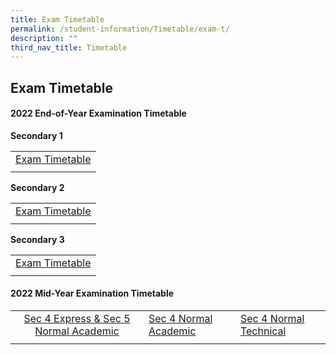 ```yaml
---
title: Exam Timetable
permalink: /student-information/Timetable/exam-t/
description: ""
third_nav_title: Timetable
---
```




## Exam Timetable

#### 2022 End-of-Year Examination Timetable

**Secondary 1**

|  |
|:---:|
| [Exam Timetable](/files/2022%20EOY%20Timetable_Sec%20One.pdf) |
|  |

**Secondary 2**

|  |
|:---:|
| [Exam Timetable](/files/2022%20EOY%20Timetable_Sec%20Two.pdf) |
|  |

**Secondary 3**

|  |
|:---:|
| [Exam Timetable](/files/2022%20EOY%20Timetable_Sec%20Three.pdf) |
|  |

#### 2022 Mid-Year Examination Timetable

|  |  |  |
|:---:|---|---|
| [Sec 4 Express & Sec 5 Normal Academic](/files/2022%20MYE%20Sec4E5N.pdf) | [Sec 4 Normal Academic](/files/2022%20MYE%20Sec4NA.pdf) | [Sec 4 Normal Technical](/files/2022%20MYE%20Sec4NT.pdf) |
|  |  |  |